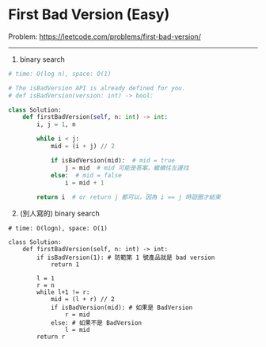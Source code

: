 First Bad Version (Easy)
===

Problem: https://leetcode.com/problems/first-bad-version/

---

1. binary search
```python
# time: O(log n), space: O(1)

# The isBadVersion API is already defined for you.
# def isBadVersion(version: int) -> bool:

class Solution:
    def firstBadVersion(self, n: int) -> int:
        i, j = 1, n

        while i < j:
            mid = (i + j) // 2

            if isBadVersion(mid):  # mid = true
                j = mid  # mid 可能是答案。繼續往左邊找
            else:  # mid = false
                i = mid + 1
        
        return i  # or return j 都可以，因為 i == j 時迴圈才結束        
```

2. (別人寫的) binary search
```pytohn
# time: O(logn), space: O(1)

class Solution:
    def firstBadVersion(self, n: int) -> int:
        if isBadVersion(1): # 防範第 1 號產品就是 bad version
            return 1
                    
        l = 1
        r = n
        while l+1 != r:
            mid = (l + r) // 2
            if isBadVersion(mid): # 如果是 BadVersion
                r = mid
            else: # 如果不是 BadVersion
                l = mid                
        return r
```
